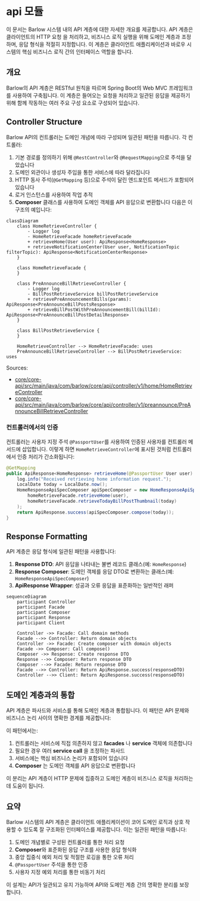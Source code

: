 # api 모듈

이 문서는 Barlow 시스템 내의 API 계층에 대한 자세한 개요를 제공합니다. API 계층은 클라이언트의 HTTP 요청 을 처리하고, 비즈니스 로직 실행을 위해 도메인 계층과 조정하며, 응답 형식을 적절히 지정합니다.
이 계층은 클라이언트 애플리케이션과 바로우 시스템의 핵심 비즈니스 로직 간의 인터페이스 역할을 합니다.

## 개요

Barlow의 API 계층은 RESTful 원칙을 따르며 Spring Boot의 Web MVC 프레임워크를 사용하여 구축됩니다. 이 계층은 들어오는 요청을 처리하고 일관된 응답을 제공하기 위해 함께 작동하는 여러
주요 구성 요소로 구성되어 있습니다.

## Controller Structure

Barlow API의 컨트롤러는 도메인 개념에 따라 구성되며 일관된 패턴을 따릅니다. 각 컨트롤러:

1. 기본 경로를 정의하기 위해 `@RestController`와 `@RequestMapping`으로 주석을 달았습니다
2. 도메인 외관이나 생성자 주입을 통한 서비스에 따라 달라집니다
3. HTTP 동사 주석(`@GetMapping` 등)으로 주석이 달린 엔드포인트 메서드가 포함되어 있습니다
4. 로거 인스턴스를 사용하여 작업 추적
5. **Composer** 클래스를 사용하여 도메인 객체를 API 응답으로 변환합니다
   다음은 이 구조의 예입니다:

```mermaid
classDiagram
    class HomeRetrieveController {
        - Logger log
        - HomeRetrieveFacade homeRetrieveFacade
        + retrieveHome(User user): ApiResponse<HomeResponse>
        + retrieveNotificationCenter(User user, NotificationTopic filterTopic): ApiResponse<NotificationCenterResponse>
    }

    class HomeRetrieveFacade {
    }

    class PreAnnounceBillRetrieveController {
        - Logger log
        - BillPostRetrieveService billPostRetrieveService
        + retrievePreAnnouncementBills(params): ApiResponse<PreAnnounceBillPostsResponse>
        + retrieveBillPostWithPreAnnouncementBill(billId): ApiResponse<PreAnnounceBillPostDetailResponse>
    }

    class BillPostRetrieveService {
    }

    HomeRetrieveController --> HomeRetrieveFacade: uses
    PreAnnounceBillRetrieveController --> BillPostRetrieveService: uses
```

Sources:
- [core/core-api/src/main/java/com/barlow/core/api/controller/v1/home/HomeRetrieveController](https://github.com/ogongchill/barlow/blob/a5b7f9d0/core/core-api/src/main/java/com/barlow/core/api/controller/v1/home/HomeRetrieveController.java#L18-L52)
- [core/core-api/src/main/java/com/barlow/core/api/controller/v1/preannounce/PreAnnounceBillRetrieveController](https://github.com/ogongchill/barlow/blob/a5b7f9d0/core/core-api/src/main/java/com/barlow/core/api/controller/v1/preannounce/PreAnnounceBillRetrieveController.java#L1-L56)

### 컨트롤러에서의 인증
컨트롤러는 사용자 지정 주석 `@PassportUser`를 사용하여 인증된 사용자를 컨트롤러 메서드에 삽입합니다. 
이렇게 하면 `HomeRetrieveController`에 표시된 것처럼 컨트롤러에서 인증 처리가 간소화됩니다:

```java
@GetMapping
public ApiResponse<HomeResponse> retrieveHome(@PassportUser User user) {
    log.info("Received retrieving home information request.");
    LocalDate today = LocalDate.now();
    HomeResponseApiSpecComposer apiSpecComposer = new HomeResponseApiSpecComposer(
        homeRetrieveFacade.retrieveHome(user),
        homeRetrieveFacade.retrieveTodayBillPostThumbnail(today)
    );
    return ApiResponse.success(apiSpecComposer.compose(today));
}
```

## Response Formatting
API 계층은 응답 형식에 일관된 패턴을 사용합니다:

1. **Response DTO**: API 응답을 나타내는 불변 레코드 클래스(예: `HomeResponse`)
2. **Response Composer**: 도메인 객체를 응답 DTO로 변환하는 클래스(예: `HomeResponseApiSpecComposer`)
3. **ApiResponse Wrapper**: 성공과 오류 응답을 표준화하는 일반적인 래퍼

```mermaid
sequenceDiagram
    participant Controller
    participant Facade
    participant Composer
    participant Response
    participant Client

    Controller ->> Facade: Call domain methods
    Facade -->> Controller: Return domain objects
    Controller ->> Facade: Create composer with domain objects
    Facade ->> Composer: Call compose()
    Composer ->> Response: Create response DTO
    Response -->> Composer: Return response DTO
    Composer -->> Facade: Return response DTO
    Facade -->> Controller: Return ApiResponse.success(responseDTO)
    Controller -->> Client: Return ApiResponse.success(responseDTO)
```

## 도메인 계층과의 통합

API 계층은 파사드와 서비스를 통해 도메인 계층과 통합됩니다. 이 패턴은 API 문제와 비즈니스 논리 사이의 명확한 경계를 제공합니다:

이 패턴에서는:

1. 컨트롤러는 서비스에 직접 의존하지 않고 **facades** 나 **service** 객체에 의존합니다
2. 필요한 경우 여러 **service call** 을 조정하는 파사드
3. 서비스에는 핵심 비즈니스 논리가 포함되어 있습니다
4. **Composer** 는 도메인 객체를 API 응답으로 변환합니다

이 분리는 API 계층이 HTTP 문제에 집중하고 도메인 계층이 비즈니스 로직을 처리하는 데 도움이 됩니다.

## 요약

Barlow 시스템의 API 계층은 클라이언트 애플리케이션이 코어 도메인 로직과 상호 작용할 수 있도록 잘 구조화된 인터페이스를 제공합니다. 이는 일관된 패턴을 따릅니다:

1. 도메인 개념별로 구성된 컨트롤러를 통한 처리 요청
2. **Composer**와 표준화된 응답 구조를 사용한 응답 형식화
3. 중앙 집중식 예외 처리 및 적절한 로깅을 통한 오류 처리
4. `@PassportUser` 주석을 통한 인증
5. 사용자 지정 예외 처리를 통한 비동기 처리

이 설계는 API가 일관되고 유지 가능하며 API와 도메인 계층 간의 명확한 분리를 보장합니다.